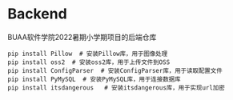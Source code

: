 # Backend
BUAA软件学院2022暑期小学期项目的后端仓库
```
pip install Pillow  # 安装Pillow库，用于图像处理
pip install oss2  # 安装oss2库，用于上传文件到OSS
pip install ConfigParser  # 安装ConfigParser库，用于读取配置文件
pip install PyMySQL  # 安装PyMySQL库，用于连接数据库
pip install itsdangerous   # 安装itsdangerous库，用于实现url加密
```
